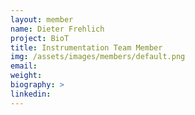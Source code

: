 ```yaml
---
layout: member
name: Dieter Frehlich
project: BioT
title: Instrumentation Team Member
img: /assets/images/members/default.png
email:
weight: 
biography: >
linkedin:
---
```

